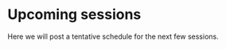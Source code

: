 
# Upcoming sessions

Here we will post a tentative schedule for the next few sessions. 

<br/> <br/> <br/> <br/>
